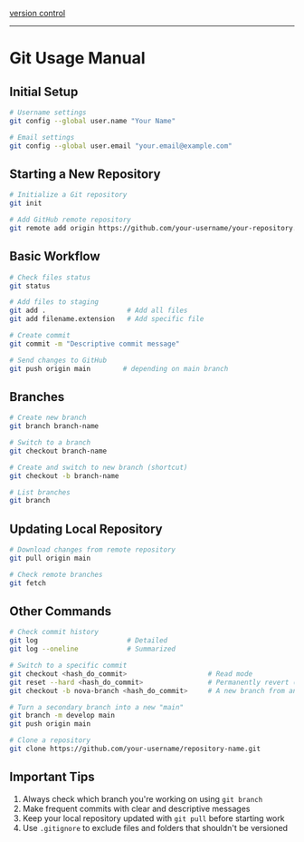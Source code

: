 [version control](./images/git.png)

---

# Git Usage Manual

## Initial Setup
```bash
# Username settings
git config --global user.name "Your Name"

# Email settings
git config --global user.email "your.email@example.com"
```

## Starting a New Repository
```bash
# Initialize a Git repository
git init

# Add GitHub remote repository
git remote add origin https://github.com/your-username/your-repository.git
```

## Basic Workflow
```bash
# Check files status
git status

# Add files to staging
git add .                    # Add all files
git add filename.extension   # Add specific file

# Create commit
git commit -m "Descriptive commit message"

# Send changes to GitHub
git push origin main        # depending on main branch
```

## Branches
```bash
# Create new branch
git branch branch-name

# Switch to a branch
git checkout branch-name

# Create and switch to new branch (shortcut)
git checkout -b branch-name

# List branches
git branch
```

## Updating Local Repository
```bash
# Download changes from remote repository
git pull origin main

# Check remote branches
git fetch
```

## Other Commands
```bash
# Check commit history
git log                      # Detailed
git log --oneline            # Summarized

# Switch to a specific commit
git checkout <hash_do_commit>                    # Read mode
git reset --hard <hash_do_commit>                # Permanently revert (delete later commits)
git checkout -b nova-branch <hash_do_commit>     # A new branch from an old commit

# Turn a secondary branch into a new "main"
git branch -m develop main
git push origin main

# Clone a repository
git clone https://github.com/your-username/repository-name.git
```

## Important Tips
1. Always check which branch you're working on using `git branch`
2. Make frequent commits with clear and descriptive messages
3. Keep your local repository updated with `git pull` before starting work
4. Use `.gitignore` to exclude files and folders that shouldn't be versioned